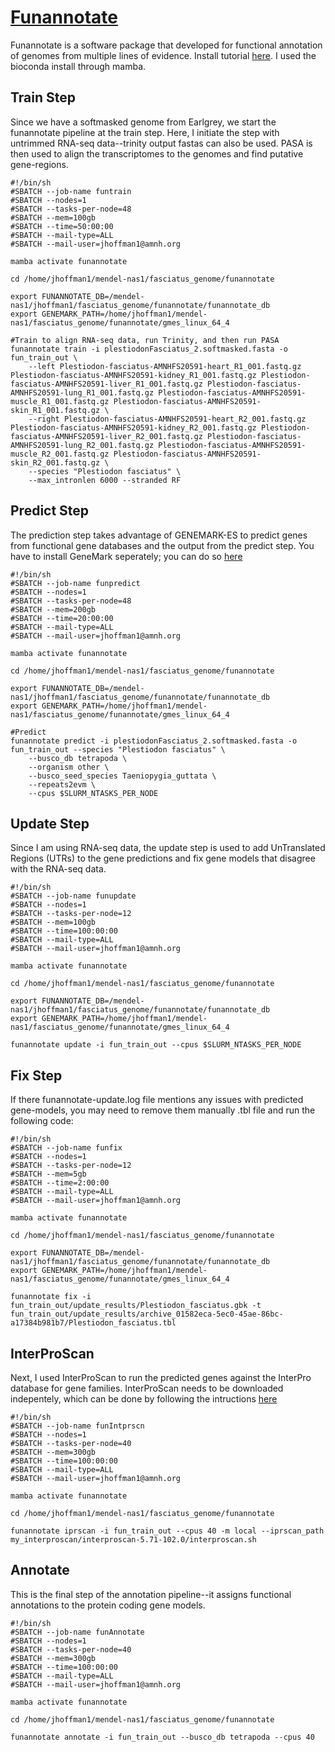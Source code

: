 # **[Funannotate](https://funannotate.readthedocs.io/en/latest/index.html)**
Funannotate is a software package that developed for functional annotation of genomes from multiple lines of evidence. 
Install tutorial [here](https://funannotate.readthedocs.io/en/latest/install.html). I used the bioconda install through mamba.

## Train Step
Since we have a softmasked genome from Earlgrey, we start the funannotate pipeline at the train step. Here, I initiate the step with untrimmed RNA-seq data--trinity output fastas can also be used. PASA is then used to align the transcriptomes to the genomes and find putative gene-regions.
```
#!/bin/sh
#SBATCH --job-name funtrain
#SBATCH --nodes=1
#SBATCH --tasks-per-node=48
#SBATCH --mem=100gb
#SBATCH --time=50:00:00
#SBATCH --mail-type=ALL
#SBATCH --mail-user=jhoffman1@amnh.org

mamba activate funannotate

cd /home/jhoffman1/mendel-nas1/fasciatus_genome/funannotate

export FUNANNOTATE_DB=/mendel-nas1/jhoffman1/fasciatus_genome/funannotate/funannotate_db
export GENEMARK_PATH=/home/jhoffman1/mendel-nas1/fasciatus_genome/funannotate/gmes_linux_64_4

#Train to align RNA-seq data, run Trinity, and then run PASA
funannotate train -i plestiodonFasciatus_2.softmasked.fasta -o fun_train_out \
    --left Plestiodon-fasciatus-AMNHFS20591-heart_R1_001.fastq.gz Plestiodon-fasciatus-AMNHFS20591-kidney_R1_001.fastq.gz Plestiodon-fasciatus-AMNHFS20591-liver_R1_001.fastq.gz Plestiodon-fasciatus-AMNHFS20591-lung_R1_001.fastq.gz Plestiodon-fasciatus-AMNHFS20591-muscle_R1_001.fastq.gz Plestiodon-fasciatus-AMNHFS20591-skin_R1_001.fastq.gz \
    --right Plestiodon-fasciatus-AMNHFS20591-heart_R2_001.fastq.gz Plestiodon-fasciatus-AMNHFS20591-kidney_R2_001.fastq.gz Plestiodon-fasciatus-AMNHFS20591-liver_R2_001.fastq.gz Plestiodon-fasciatus-AMNHFS20591-lung_R2_001.fastq.gz Plestiodon-fasciatus-AMNHFS20591-muscle_R2_001.fastq.gz Plestiodon-fasciatus-AMNHFS20591-skin_R2_001.fastq.gz \
    --species "Plestiodon fasciatus" \
    --max_intronlen 6000 --stranded RF
```

## Predict Step
The prediction step takes advantage of GENEMARK-ES to predict genes from functional gene databases and the output from the predict step. You have to install GeneMark seperately; you can do so [here](https://topaz.gatech.edu/GeneMark)
```
#!/bin/sh
#SBATCH --job-name funpredict
#SBATCH --nodes=1
#SBATCH --tasks-per-node=48
#SBATCH --mem=200gb
#SBATCH --time=20:00:00
#SBATCH --mail-type=ALL
#SBATCH --mail-user=jhoffman1@amnh.org

mamba activate funannotate

cd /home/jhoffman1/mendel-nas1/fasciatus_genome/funannotate

export FUNANNOTATE_DB=/mendel-nas1/jhoffman1/fasciatus_genome/funannotate/funannotate_db
export GENEMARK_PATH=/home/jhoffman1/mendel-nas1/fasciatus_genome/funannotate/gmes_linux_64_4

#Predict
funannotate predict -i plestiodonFasciatus_2.softmasked.fasta -o fun_train_out --species "Plestiodon fasciatus" \
    --busco_db tetrapoda \
    --organism other \
    --busco_seed_species Taeniopygia_guttata \
    --repeats2evm \
    --cpus $SLURM_NTASKS_PER_NODE
```

## Update Step
Since I am using RNA-seq data, the update step is used to add UnTranslated Regions (UTRs) to the gene predictions and fix gene models that disagree with the RNA-seq data.
```
#!/bin/sh
#SBATCH --job-name funupdate
#SBATCH --nodes=1
#SBATCH --tasks-per-node=12
#SBATCH --mem=100gb
#SBATCH --time=100:00:00
#SBATCH --mail-type=ALL
#SBATCH --mail-user=jhoffman1@amnh.org

mamba activate funannotate

cd /home/jhoffman1/mendel-nas1/fasciatus_genome/funannotate

export FUNANNOTATE_DB=/mendel-nas1/jhoffman1/fasciatus_genome/funannotate/funannotate_db
export GENEMARK_PATH=/home/jhoffman1/mendel-nas1/fasciatus_genome/funannotate/gmes_linux_64_4

funannotate update -i fun_train_out --cpus $SLURM_NTASKS_PER_NODE
```

## Fix Step
If there funannotate-update.log file mentions any issues with predicted gene-models, you may need to remove them manually .tbl file and run the following code:
```
#!/bin/sh
#SBATCH --job-name funfix
#SBATCH --nodes=1
#SBATCH --tasks-per-node=12
#SBATCH --mem=5gb
#SBATCH --time=2:00:00
#SBATCH --mail-type=ALL
#SBATCH --mail-user=jhoffman1@amnh.org

mamba activate funannotate

cd /home/jhoffman1/mendel-nas1/fasciatus_genome/funannotate

export FUNANNOTATE_DB=/mendel-nas1/jhoffman1/fasciatus_genome/funannotate/funannotate_db
export GENEMARK_PATH=/home/jhoffman1/mendel-nas1/fasciatus_genome/funannotate/gmes_linux_64_4

funannotate fix -i fun_train_out/update_results/Plestiodon_fasciatus.gbk -t fun_train_out/update_results/archive_01582eca-5ec0-45ae-86bc-a17384b981b7/Plestiodon_fasciatus.tbl
```

## InterProScan 
Next, I used InterProScan to run the predicted genes against the InterPro database for gene families. InterProScan needs to be downloaded indepentely, which can be done by following the intructions [here](https://interproscan-docs.readthedocs.io/en/latest/InstallationRequirements.html)
```
#!/bin/sh
#SBATCH --job-name funIntprscn
#SBATCH --nodes=1
#SBATCH --tasks-per-node=40
#SBATCH --mem=300gb
#SBATCH --time=100:00:00
#SBATCH --mail-type=ALL
#SBATCH --mail-user=jhoffman1@amnh.org

mamba activate funannotate

cd /home/jhoffman1/mendel-nas1/fasciatus_genome/funannotate

funannotate iprscan -i fun_train_out --cpus 40 -m local --iprscan_path my_interproscan/interproscan-5.71-102.0/interproscan.sh
```

## Annotate
This is the final step of the annotation pipeline--it assigns functional annotations to the protein coding gene models. 
```
#!/bin/sh
#SBATCH --job-name funAnnotate
#SBATCH --nodes=1
#SBATCH --tasks-per-node=40
#SBATCH --mem=300gb
#SBATCH --time=100:00:00
#SBATCH --mail-type=ALL
#SBATCH --mail-user=jhoffman1@amnh.org

mamba activate funannotate

cd /home/jhoffman1/mendel-nas1/fasciatus_genome/funannotate

funannotate annotate -i fun_train_out --busco_db tetrapoda --cpus 40
```


